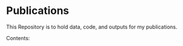 # Publications

This Repository is to hold data, code, and outputs for my publications. 

Contents:
